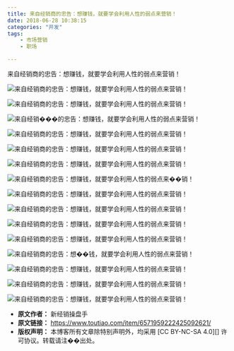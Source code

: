 ```yaml
---
title: 来自经销商的忠告：想赚钱，就要学会利用人性的弱点来营销！
date: 2018-06-28 10:38:15
categories: "开发"
tags:
	- 市场营销
	- 职场

---
```


来自经销商的忠告：想赚钱，就要学会利用人性的弱点来营销！

![来自经销商的忠告：想赚钱，就要学会利用人性的弱点来营销！][RRUY-UIIE-QUJA.jpg]

![来自经销商的忠告：想赚钱，就要学会利用人性的弱点来营销！][QEEJ-U3ZF-BMFV.jpg]

![来自经销���的忠告：想赚钱，就要学会利用人性的弱点来营销！][IUZN-I2RM-MFMJ.jpg]

![来自经销商的忠告：想赚钱，就要学会利用人性的弱点来营销！][IVF2-IBQN-EFUA.jpg]

![来自经销商的忠告：想赚钱，就要学会利用人性的弱点来营销！][BJEA-7FNV-ZFEI.jpg]

![来自经销商的忠告：想赚钱，就要学会利用人性的弱点来营销！][NMUY-ZQIM-IIJI.jpg]

![来自经销商的忠告：想赚钱，就要学会利用人性的弱点来��销！][VNAE-VMRM-3YI3.jpg]

![来自经销商的忠告：想赚钱，就要学会利用人性的弱点来营销！][VIRE-3ABA-UIUZ.jpg]

![来自经销商的忠告：想赚钱，就要学会利用人性的弱点来营销！][QQAU-FYBV-3EUY.jpg]

![来自经销商的忠告：想赚钱，就要学会利用人性的弱点来营销！][NYVV-U3QQ-2M7F.jpg]

![来自经销商的忠告：想赚钱，就要学会利用人性的弱点来营销！][ZVFU-JEFQ-YJEA.jpg]

![来自经销商的忠告：想��钱，就要学会利用人性的弱点来营销！][QABY-Q2JF-RAVI.jpg]

![来自经销商的忠告：想赚钱，就要学会利用人性的弱点来营销！][AJQY-QFEI-6ZZZ.jpg]

![来自经销商的忠告：想赚钱，就要学会利用人性的弱点来营销！][UVEN-UBMU-IEQZ.jpg]

![来自经销商的忠告：想赚钱，就要学会利用人性的弱点来营销！][UJZ2-2AIQ-UYAQ.jpg]


[RRUY-UIIE-QUJA.jpg]: static/resources/crawler/RRUY-UIIE-QUJA.jpg
[QEEJ-U3ZF-BMFV.jpg]: static/resources/crawler/QEEJ-U3ZF-BMFV.jpg
[IUZN-I2RM-MFMJ.jpg]: static/resources/crawler/IUZN-I2RM-MFMJ.jpg
[IVF2-IBQN-EFUA.jpg]: static/resources/crawler/IVF2-IBQN-EFUA.jpg
[BJEA-7FNV-ZFEI.jpg]: static/resources/crawler/BJEA-7FNV-ZFEI.jpg
[NMUY-ZQIM-IIJI.jpg]: static/resources/crawler/NMUY-ZQIM-IIJI.jpg
[VNAE-VMRM-3YI3.jpg]: static/resources/crawler/VNAE-VMRM-3YI3.jpg
[VIRE-3ABA-UIUZ.jpg]: static/resources/crawler/VIRE-3ABA-UIUZ.jpg
[QQAU-FYBV-3EUY.jpg]: static/resources/crawler/QQAU-FYBV-3EUY.jpg
[NYVV-U3QQ-2M7F.jpg]: static/resources/crawler/NYVV-U3QQ-2M7F.jpg
[ZVFU-JEFQ-YJEA.jpg]: static/resources/crawler/ZVFU-JEFQ-YJEA.jpg
[QABY-Q2JF-RAVI.jpg]: static/resources/crawler/QABY-Q2JF-RAVI.jpg
[AJQY-QFEI-6ZZZ.jpg]: static/resources/crawler/AJQY-QFEI-6ZZZ.jpg
[UVEN-UBMU-IEQZ.jpg]: static/resources/crawler/UVEN-UBMU-IEQZ.jpg
[UJZ2-2AIQ-UYAQ.jpg]: static/resources/crawler/UJZ2-2AIQ-UYAQ.jpg
 *  **原文作者：** 新经销操盘手
 *  **原文链接：** https://www.toutiao.com/item/6571959222425092621/
 *  **版权声明：** 本博客所有文章除特别声明外，均采用 [CC BY-NC-SA 4.0][] 许可协议。转载请注��出处。
